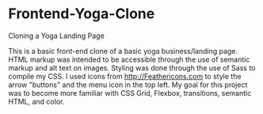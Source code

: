 # Frontend-Yoga-Clone
Cloning a Yoga Landing Page

This is a basic front-end clone of a basic yoga business/landing page. HTML markup was intended to be accessible through the use of semantic markup and alt text on images. Styling was done through the use of Sass to compile my CSS. I used icons from http://Feathericons.com to style the arrow "buttons" and the menu icon in the top left. My goal for this project was to become more familiar with CSS Grid, Flexbox, transitions, semantic HTML, and color.
